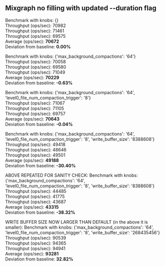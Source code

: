 ## Mixgraph no filling with updated --duration flag

Benchmark with knobs: {}  
Throughput (ops/sec): 70982  
Throughput (ops/sec): 71461  
Throughput (ops/sec): 69575  
Average (ops/sec): **70672**  
Deviation from baseline: **0.00%**  

Benchmark with knobs: {'max_background_compactions': '64'}  
Throughput (ops/sec): 70058  
Throughput (ops/sec): 69580  
Throughput (ops/sec): 71049  
Average (ops/sec): **70229**  
Deviation from baseline: **-0.63%**  

Benchmark with knobs: {'max_background_compactions': '64', 'level0_file_num_compaction_trigger': '8'}  
Throughput (ops/sec): 71067  
Throughput (ops/sec): 71105  
Throughput (ops/sec): 69757  
Average (ops/sec): **70643**  
Deviation from baseline: **-0.04%**  

Benchmark with knobs: {'max_background_compactions': '64', 'level0_file_num_compaction_trigger': '8', 'write_buffer_size': '8388608'}  
Throughput (ops/sec): 49418  
Throughput (ops/sec): 48646  
Throughput (ops/sec): 49501  
Average (ops/sec): **49188**  
Deviation from baseline: **-30.40%**  

ABOVE REPEATED FOR SANITY CHECK:
Benchmark with knobs: {'max_background_compactions': '64', 'level0_file_num_compaction_trigger': '8', 'write_buffer_size': '8388608'}  
Throughput (ops/sec): 44485  
Throughput (ops/sec): 41775  
Throughput (ops/sec): 43687  
Average (ops/sec): **43315**  
Deviation from baseline: **-38.32%**  

WRITE BUFFER SIZE NOW LARGER THAN DEFAULT (in the above it is smaller):
Benchmark with knobs: {'max_background_compactions': '64', 'level0_file_num_compaction_trigger': '8', 'write_buffer_size': '268435456'}  
Throughput (ops/sec): 90539  
Throughput (ops/sec): 94365  
Throughput (ops/sec): 94941  
Average (ops/sec): **93281**  
Deviation from baseline: **32.82%**  